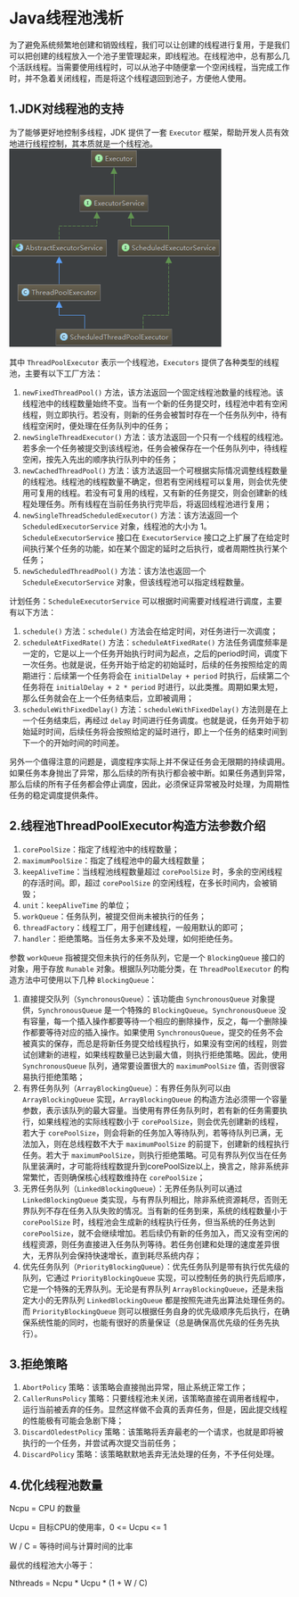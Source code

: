# Java线程池浅析

为了避免系统频繁地创建和销毁线程，我们可以让创建的线程进行复用，于是我们可以把创建的线程放入一个池子里管理起来，即线程池。在线程池中，总有那么几个活跃线程。当需要使用线程时，可以从池子中随便拿一个空闲线程，当完成工作时，并不急着关闭线程，而是将这个线程退回到池子，方便他人使用。

## 1.JDK对线程池的支持

为了能够更好地控制多线程，JDK 提供了一套 `Executor` 框架，帮助开发人员有效地进行线程控制，其本质就是一个线程池。
![thread_pool](../img/thread_pool.png)

其中 `ThreadPoolExecutor` 表示一个线程池，`Executors` 提供了各种类型的线程池，主要有以下工厂方法：

1. `newFixedThreadPool()` 方法，该方法返回一个固定线程池数量的线程池。该线程池中的线程数量始终不变。当有一个新的任务提交时，线程池中若有空闲线程，则立即执行。若没有，则新的任务会被暂时存在一个任务队列中，待有线程空闲时，便处理在任务队列中的任务；
2. `newSingleThreadExecutor()` 方法：该方法返回一个只有一个线程的线程池。若多余一个任务被提交到该线程池，任务会被保存在一个任务队列中，待线程空闲，按先入先出的顺序执行队列中的任务；
3. `newCachedThreadPool()` 方法：该方法返回一个可根据实际情况调整线程数量的线程池。线程池的线程数量不确定，但若有空闲线程可以复用，则会优先使用可复用的线程。若没有可复用的线程，又有新的任务提交，则会创建新的线程处理任务。所有线程在当前任务执行完毕后，将返回线程池进行复用；
4. `newSingleThreadScheduledExecutor()` 方法：该方法返回一个 `ScheduledExecutorService` 对象，线程池的大小为 1。`ScheduleExecutorService` 接口在 `ExecutorService` 接口之上扩展了在给定时间执行某个任务的功能，如在某个固定的延时之后执行，或者周期性执行某个任务；
5. `newScheduledThreadPool()` 方法：该方法也返回一个 `ScheduleExecutorService` 对象，但该线程池可以指定线程数量。

计划任务：`ScheduleExecutorService` 可以根据时间需要对线程进行调度，主要有以下方法：

1. `schedule()` 方法：`schedule()` 方法会在给定时间，对任务进行一次调度；
2. `scheduleAtFixedRate()` 方法：`scheduleAtFixedRate()` 方法任务调度频率是一定的，它是以上一个任务开始执行时间为起点，之后的period时间，调度下一次任务。也就是说，任务开始于给定的初始延时，后续的任务按照给定的周期进行：后续第一个任务将会在 `initialDelay + period` 时执行，后续第二个任务将在 `initialDelay + 2 * period` 时进行，以此类推。周期如果太短，那么任务就会在上一个任务结束后，立即被调用；
3. `scheduleWithFixedDelay()` 方法：`scheduleWithFixedDelay()` 方法则是在上一个任务结束后，再经过 `delay` 时间进行任务调度。也就是说，任务开始于初始延时时间，后续任务将会按照给定的延时进行，即上一个任务的结束时间到下一个的开始时间的时间差。

另外一个值得注意的问题是，调度程序实际上并不保证任务会无限期的持续调用。如果任务本身抛出了异常，那么后续的所有执行都会被中断。如果任务遇到异常，那么后续的所有子任务都会停止调度，因此，必须保证异常被及时处理，为周期性任务的稳定调度提供条件。

## 2.线程池ThreadPoolExecutor构造方法参数介绍

1. `corePoolSize`：指定了线程池中的线程数量；
2. `maximumPoolSize`：指定了线程池中的最大线程数量；
3. `keepAliveTime`：当线程池线程数量超过 `corePoolSize` 时，多余的空闲线程的存活时间。即，超过 `corePoolSize` 的空闲线程，在多长时间内，会被销毁；
4. `unit`：`keepAliveTime` 的单位；
5. `workQueue`：任务队列，被提交但尚未被执行的任务；
6. `threadFactory`：线程工厂，用于创建线程，一般用默认的即可；
7. `handler`：拒绝策略。当任务太多来不及处理，如何拒绝任务。

参数 `workQueue` 指被提交但未执行的任务队列，它是一个 `BlockingQueue` 接口的对象，用于存放 `Runable` 对象。根据队列功能分类，在 `ThreadPoolExecutor` 的构造方法中可使用以下几种 `BlockingQueue`：

1. 直接提交队列（`SynchronousQueue`）：该功能由 `SynchronousQueue` 对象提供，`SynchronousQueue` 是一个特殊的 `BlockingQueue`。`SynchronousQueue` 没有容量，每一个插入操作都要等待一个相应的删除操作，反之，每一个删除操作都要等待对应的插入操作。如果使用 `SynchronousQueue`，提交的任务不会被真实的保存，而总是将新任务提交给线程执行，如果没有空闲的线程，则尝试创建新的进程，如果线程数量已达到最大值，则执行拒绝策略。因此，使用 `SynchronousQueue` 队列，通常要设置很大的 `maximumPoolSize` 值，否则很容易执行拒绝策略；
2. 有界任务队列（`ArrayBlockingQueue`）：有界任务队列可以由 `ArrayBlockingQueue` 实现，`ArrayBlockingQueue` 的构造方法必须带一个容量参数，表示该队列的最大容量。当使用有界任务队列时，若有新的任务需要执行，如果线程池的实际线程数小于 `corePoolSize`，则会优先创建新的线程，若大于 `corePoolSize`，则会将新的任务加入等待队列，若等待队列已满，无法加入，则在总线程数不大于 `maximumPoolSize` 的前提下，创建新的线程执行任务。若大于 `maximumPoolSize`，则执行拒绝策略。可见有界队列仅当在任务队里装满时，才可能将线程数提升到corePoolSize以上，换言之，除非系统非常繁忙，否则确保核心线程数维持在 `corePoolSize`；
3. 无界任务队列（`LinkedBlockingQueue`）：无界任务队列可以通过 `LinkedBlockingQueue` 类实现，与有界队列相比，除非系统资源耗尽，否则无界队列不存在任务入队失败的情况。当有新的任务到来，系统的线程数量小于 `corePoolSize` 时，线程池会生成新的线程执行任务，但当系统的任务达到 `corePoolSize`，就不会继续增加。若后续仍有新的任务加入，而又没有空闲的线程资源，则任务直接进入任务队列等待。若任务创建和处理的速度差异很大，无界队列会保持快速增长，直到耗尽系统内存；
4. 优先任务队列（`PriorityBlockingQueue`）：优先任务队列是带有执行优先级的队列，它通过 `PriorityBlockingQueue` 实现，可以控制任务的执行先后顺序，它是一个特殊的无界队列。无论是有界队列 `ArrayBlockingQueue`，还是未指定大小的无界队列 `LinkedBlockingQueue` 都是按照先进先出算法处理任务的。而 `PriorityBlockingQueue` 则可以根据任务自身的优先级顺序先后执行，在确保系统性能的同时，也能有很好的质量保证（总是确保高优先级的任务先执行）。

## 3.拒绝策略

1. `AbortPolicy` 策略：该策略会直接抛出异常，阻止系统正常工作；
2. `CallerRunsPolicy` 策略：只要线程池未关闭，该策略直接在调用者线程中，运行当前被丢弃的任务。显然这样做不会真的丢弃任务，但是，因此提交线程的性能极有可能会急剧下降；
3. `DiscardOledestPolicy` 策略：该策略将丢弃最老的一个请求，也就是即将被执行的一个任务，并尝试再次提交当前任务；
4. `DiscardPolicy` 策略：该策略默默地丢弃无法处理的任务，不予任何处理。

## 4.优化线程池数量

Ncpu = CPU 的数量

Ucpu = 目标CPU的使用率，0  <= Ucpu <= 1

W / C = 等待时间与计算时间的比率

最优的线程池大小等于：

Nthreads = Ncpu * Ucpu * (1 + W / C)